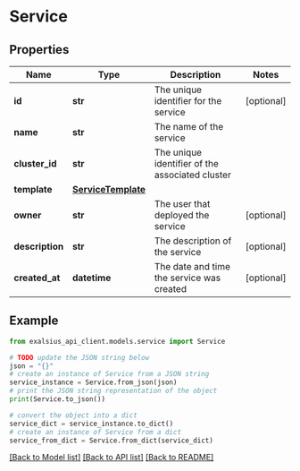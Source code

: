 # Service


## Properties

Name | Type | Description | Notes
------------ | ------------- | ------------- | -------------
**id** | **str** | The unique identifier for the service | [optional] 
**name** | **str** | The name of the service | 
**cluster_id** | **str** | The unique identifier of the associated cluster | 
**template** | [**ServiceTemplate**](ServiceTemplate.md) |  | 
**owner** | **str** | The user that deployed the service | [optional] 
**description** | **str** | The description of the service | [optional] 
**created_at** | **datetime** | The date and time the service was created | [optional] 

## Example

```python
from exalsius_api_client.models.service import Service

# TODO update the JSON string below
json = "{}"
# create an instance of Service from a JSON string
service_instance = Service.from_json(json)
# print the JSON string representation of the object
print(Service.to_json())

# convert the object into a dict
service_dict = service_instance.to_dict()
# create an instance of Service from a dict
service_from_dict = Service.from_dict(service_dict)
```
[[Back to Model list]](../README.md#documentation-for-models) [[Back to API list]](../README.md#documentation-for-api-endpoints) [[Back to README]](../README.md)


